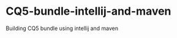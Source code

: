 CQ5-bundle-intellij-and-maven
=============================

Building CQ5 bundle using intellij and maven
